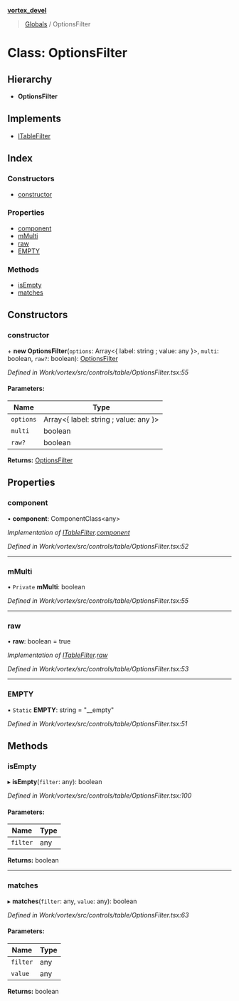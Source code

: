**[vortex_devel](../README.md)**

> [Globals](../globals.md) / OptionsFilter

# Class: OptionsFilter

## Hierarchy

* **OptionsFilter**

## Implements

* [ITableFilter](../interfaces/itablefilter.md)

## Index

### Constructors

* [constructor](optionsfilter.md#constructor)

### Properties

* [component](optionsfilter.md#component)
* [mMulti](optionsfilter.md#mmulti)
* [raw](optionsfilter.md#raw)
* [EMPTY](optionsfilter.md#empty)

### Methods

* [isEmpty](optionsfilter.md#isempty)
* [matches](optionsfilter.md#matches)

## Constructors

### constructor

\+ **new OptionsFilter**(`options`: Array\<{ label: string ; value: any  }>, `multi`: boolean, `raw?`: boolean): [OptionsFilter](optionsfilter.md)

*Defined in Work/vortex/src/controls/table/OptionsFilter.tsx:55*

#### Parameters:

Name | Type |
------ | ------ |
`options` | Array\<{ label: string ; value: any  }> |
`multi` | boolean |
`raw?` | boolean |

**Returns:** [OptionsFilter](optionsfilter.md)

## Properties

### component

•  **component**: ComponentClass\<any>

*Implementation of [ITableFilter](../interfaces/itablefilter.md).[component](../interfaces/itablefilter.md#component)*

*Defined in Work/vortex/src/controls/table/OptionsFilter.tsx:52*

___

### mMulti

• `Private` **mMulti**: boolean

*Defined in Work/vortex/src/controls/table/OptionsFilter.tsx:55*

___

### raw

•  **raw**: boolean = true

*Implementation of [ITableFilter](../interfaces/itablefilter.md).[raw](../interfaces/itablefilter.md#raw)*

*Defined in Work/vortex/src/controls/table/OptionsFilter.tsx:53*

___

### EMPTY

▪ `Static` **EMPTY**: string = "\_\_empty"

*Defined in Work/vortex/src/controls/table/OptionsFilter.tsx:51*

## Methods

### isEmpty

▸ **isEmpty**(`filter`: any): boolean

*Defined in Work/vortex/src/controls/table/OptionsFilter.tsx:100*

#### Parameters:

Name | Type |
------ | ------ |
`filter` | any |

**Returns:** boolean

___

### matches

▸ **matches**(`filter`: any, `value`: any): boolean

*Defined in Work/vortex/src/controls/table/OptionsFilter.tsx:63*

#### Parameters:

Name | Type |
------ | ------ |
`filter` | any |
`value` | any |

**Returns:** boolean

